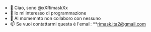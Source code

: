 - 👋 Ciao, sono  @xXRimaskXx
- 👀 Io mi interesso di programmazione
- 💞️ Al momemnto non collaboro con nessuno
- 📫 Se vuoi contattarmi questa è l'email: **rimask.ita2@gmail.com

<!---
xXRimaskXx/xXRimaskXx is a ✨ special ✨ repository because its `README.md` (this file) appears on your GitHub profile.
You can click the Preview link to take a look at your changes.
--->
